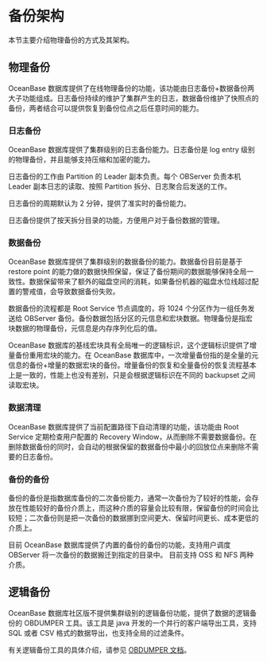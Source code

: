 # 备份架构

本节主要介绍物理备份的方式及其架构。

## 物理备份

OceanBase 数据库提供了在线物理备份的功能，该功能由日志备份+数据备份两大子功能组成。日志备份持续的维护了集群产生的日志，数据备份维护了快照点的备份，两者结合可以提供恢复到备份位点之后任意时间的能力。

### 日志备份

OceanBase 数据库提供了集群级别的日志备份能力。日志备份是 log entry 级别的物理备份，并且能够支持压缩和加密的能力。

日志备份的工作由 Partition 的 Leader 副本负责。每个 OBServer 负责本机 Leader 副本日志的读取、按照 Partition 拆分、日志聚合后发送的工作。

日志备份的周期默认为 2 分钟，提供了准实时的备份能力。

日志备份提供了按天拆分目录的功能，方便用户对于备份数据的管理。

### 数据备份

OceanBase 数据库提供了集群级别的数据备份的能力。数据备份目前是基于 restore point 的能力做的数据快照保留，保证了备份期间的数据能够保持全局一致性。数据保留带来了额外的磁盘空间的消耗，如果备份机器的磁盘水位线超过配置的警戒值，会导致数据备份失败。

数据备份的流程都是 Root Service 节点调度的，将 1024 个分区作为一组任务发送给 OBServer 备份。备份数据包括分区的元信息和宏块数据。物理备份是指宏块数据的物理备份，元信息是内存序列化后的值。

OceanBase 数据库的基线宏块具有全局唯一的逻辑标识，这个逻辑标识提供了增量备份重用宏块的能力。在 OceanBase 数据库中，一次增量备份指的是全量的元信息的备份+增量的数据宏块的备份。增量备份的恢复和全量备份的恢复流程基本上是一致的，性能上也没有差别，只是会根据逻辑标识在不同的 backupset 之间读取宏块。

### 数据清理

OceanBase 数据库提供了当前配置路径下自动清理的功能，该功能由 Root Service 定期检查用户配置的 Recovery Window，从而删除不需要数据备份。在删除数据备份的同时，会自动的根据保留的数据备份中最小的回放位点来删除不需要的日志备份。

### 备份的备份

备份的备份是指数据库备份的二次备份能力，通常一次备份为了较好的性能，会存放在性能较好的备份介质上，而这种介质的容量会比较有限，保留备份的时间会比较短；二次备份则是把一次备份的数据挪到空间更大、保留时间更长、成本更低的介质上。

目前 OceanBase 数据库提供了内置的备份的备份的功能，支持用户调度 OBServer 将一次备份的数据搬迁到指定的目录中。 目前支持 OSS 和 NFS 两种介质。

## 逻辑备份

OceanBase 数据库社区版不提供集群级别的逻辑备份功能，提供了数据的逻辑备份的 OBDUMPER 工具。该工具是 java 开发的一个并行的客户端导出工具，支持 SQL 或者 CSV 格式的数据导出，也支持全局的过滤条件。

有关逻辑备份工具的具体介绍，请参见 [OBDUMPER 文档](https://www.oceanbase.com/docs/obloader-obdumper/obloader-obdumper/V2.2.2/product-introduction-1)。
